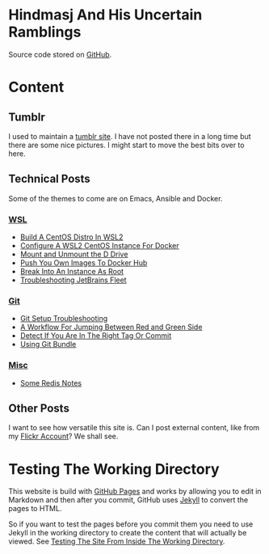 # Hindmasj And His Uncertain Ramblings

Source code stored on [GitHub](https://github.com/hindmasj/hindmasj.github.io).

# Content

## Tumblr

I used to maintain a [tumblr site](https://open-badger.tumblr.com/). I have not posted there in a long time but there are some nice pictures. I might start to move the best bits over to here.

## Technical Posts

Some of the themes to come are on Emacs, Ansible and Docker.

### [WSL](wsl/wsl-index)
  * [Build A CentOS Distro In WSL2](wsl/centos-image)
  * [Configure A WSL2 CentOS Instance For Docker](wsl/wsl-docker)
  * [Mount and Unmount the D Drive](wsl/mount-d-drive)
  * [Push You Own Images To Docker Hub](wsl/push-to-hub)
  * [Break Into An Instance As Root](wsl/break-in-root)
  * [Troubleshooting JetBrains Fleet](wsl/using-fleet)

### [Git](git/git-index)
  * [Git Setup Troubleshooting](git/setup-troubleshooting)
  * [A Workflow For Jumping Between Red and Green Side](git/red-green-working)
  * [Detect If You Are In The Right Tag Or Commit](git/git-commit-detect)
  * [Using Git Bundle](git/using-git-bundle)

### [Misc](misc/misc-index)
  * [Some Redis Notes](misc/redis)

## Other Posts

I want to see how versatile this site is. Can I post external content, like from my [Flickr Account](https://www.flickr.com/photos/55891150@N00/)? We shall see.

# Testing The Working Directory

This website is build with [GitHub Pages](https://docs.github.com/en/pages) and works by allowing you to edit in Markdown and then after you commit, GitHub uses [Jekyll](https://jekyllrb.com/) to convert the pages to HTML.

So if you want to test the pages before you commit them you need to use Jekyll in the working directory to create the content that will actually be viewed. See [Testing The Site From Inside The Working Directory](jekyll-testing).
